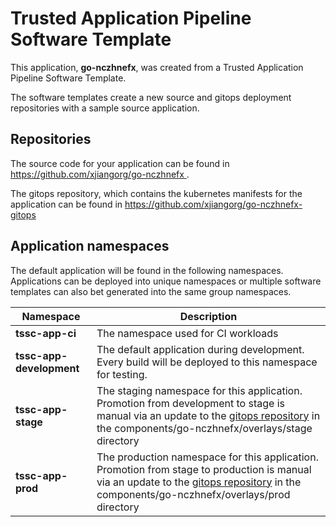 # Trusted Application Pipeline Software Template

This application, **go-nczhnefx**, was created from a Trusted Application Pipeline Software Template.

The software templates create a new source and gitops deployment repositories with a sample source application. 

## Repositories

The source code for your application can be found in [https://github.com/xjiangorg/go-nczhnefx ](https://github.com/xjiangorg/go-nczhnefx ).
 
The gitops repository, which contains the kubernetes manifests for the application can be found in 
[https://github.com/xjiangorg/go-nczhnefx-gitops ](https://github.com/xjiangorg/go-nczhnefx-gitops ) 

## Application namespaces 

The default application will be found in the following namespaces. Applications can be deployed into unique namespaces or multiple software templates can also bet generated into the same group namespaces.  

|  Namespace   |  Description   |  
| -------- | -------- |
| **tssc-app-ci** | The namespace used for CI workloads |
| **tssc-app-development** | The default application during development. Every build will be deployed to this namespace for testing. |
| **tssc-app-stage** | The staging namespace for this application. Promotion from development to stage is manual via an update to the [gitops repository](https://github.com/xjiangorg/go-nczhnefx-gitops ) in the components/go-nczhnefx/overlays/stage directory |
| **tssc-app-prod** | The production namespace for this application. Promotion from stage to production is manual via an update to the [gitops repository](https://github.com/xjiangorg/go-nczhnefx-gitops ) in the components/go-nczhnefx/overlays/prod directory |